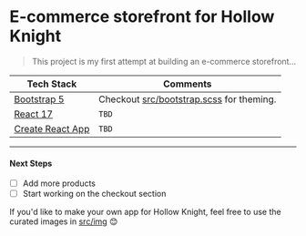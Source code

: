 # E-commerce storefront for Hollow Knight

> This project is my first attempt at building an e-commerce storefront...

| Tech Stack                                                          | Comments |
| ------------------------------------------------------------------- | -------- |
| [Bootstrap 5](https://getbootstrap.com/)                            | Checkout [src/bootstrap.scss](src/bootstrap.scss) for theming. |
| [React 17](https://reactjs.org/)                                    | `TBD` |
| [Create React App](https://github.com/facebook/create-react-app)    | `TBD` |

-----------------------------------------------------------------------------------------------------------------------

#### Next Steps

- [ ] Add more products
- [ ] Start working on the checkout section

If you'd like to make your own app for Hollow Knight, feel free to use the curated images in [src/img](src/img) 😊
